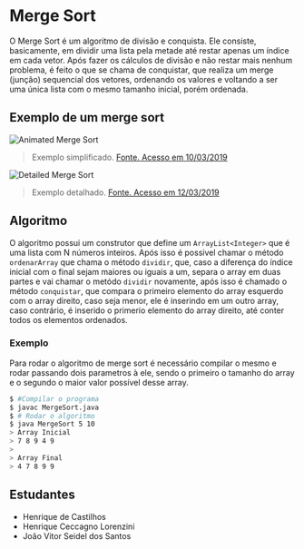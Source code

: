 
# Merge Sort

O Merge Sort é um algoritmo de divisão e conquista. Ele consiste, basicamente, em dividir uma lista pela metade até restar apenas um índice em cada vetor. Após fazer os cálculos de divisão e não restar mais nenhum problema, é feito o que se chama de conquistar, que realiza um merge (junção) sequencial dos vetores, ordenando os valores e voltando a ser uma única lista com o mesmo tamanho inicial, porém ordenada.

## Exemplo de um merge sort

![Animated Merge Sort](https://upload.wikimedia.org/wikipedia/commons/c/cc/Merge-sort-example-300px.gif)

> Exemplo simplificado. [Fonte. Acesso em 10/03/2019](https://upload.wikimedia.org/wikipedia/commons/c/cc/Merge-sort-example-300px.gif)

![Detailed Merge Sort](https://cdn.kastatic.org/ka-perseus-images/ace963383bea8d154f6abd1322a06a73b56b4628.png)

> Exemplo detalhado. [Fonte. Acesso em 12/03/2019](https://cdn.kastatic.org/ka-perseus-images/ace963383bea8d154f6abd1322a06a73b56b4628.png)
## Algoritmo

O algoritmo possui um construtor que define um `ArrayList<Integer>` que é uma lista com N números inteiros.
Após isso é possivel chamar o método `ordenarArray` que chama o método `dividir`, que, caso a diferença do índice inicial com o final sejam maiores ou iguais a um, separa o array em duas partes e vai chamar o metódo `dividir` novamente, após isso é chamado o método `conquistar`, que compara o primeiro elemento do array esquerdo com o array direito, caso seja menor, ele é inserindo em um outro array, caso contrário, é inserido o primerio elemento do array direito, até conter todos os elementos ordenados.

### Exemplo

Para rodar o algoritmo de merge sort é necessário compilar o mesmo e rodar passando dois parametros à ele, sendo o primeiro o tamanho do array e o segundo o maior valor possível desse array.

```bash
$ #Compilar o programa
$ javac MergeSort.java
$ # Rodar o algoritmo
$ java MergeSort 5 10
> Array Inicial
> 7 8 9 4 9
>
> Array Final
> 4 7 8 9 9
```

## Estudantes

* Henrique de Castilhos
* Henrique Ceccagno Lorenzini
* João Vitor Seidel dos Santos
